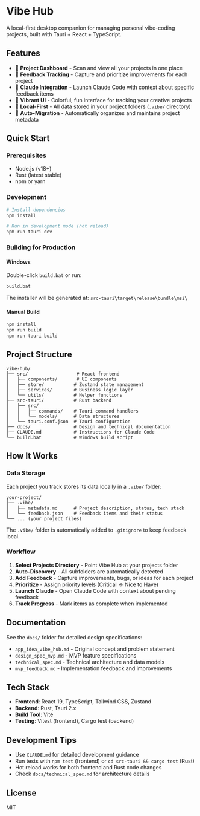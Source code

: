 # Vibe Hub

A local-first desktop companion for managing personal vibe-coding projects, built with Tauri + React + TypeScript.

## Features

- 📁 **Project Dashboard** - Scan and view all your projects in one place
- 📝 **Feedback Tracking** - Capture and prioritize improvements for each project
- 🚀 **Claude Integration** - Launch Claude Code with context about specific feedback items
- 🎨 **Vibrant UI** - Colorful, fun interface for tracking your creative projects
- 💾 **Local-First** - All data stored in your project folders (`.vibe/` directory)
- 🔄 **Auto-Migration** - Automatically organizes and maintains project metadata

## Quick Start

### Prerequisites

- Node.js (v18+)
- Rust (latest stable)
- npm or yarn

### Development

```bash
# Install dependencies
npm install

# Run in development mode (hot reload)
npm run tauri dev
```

### Building for Production

#### Windows

Double-click `build.bat` or run:

```bash
build.bat
```

The installer will be generated at: `src-tauri\target\release\bundle\msi\`

#### Manual Build

```bash
npm install
npm run build
npm run tauri build
```

## Project Structure

```
vibe-hub/
├── src/                  # React frontend
│   ├── components/       # UI components
│   ├── store/           # Zustand state management
│   ├── services/        # Business logic layer
│   └── utils/           # Helper functions
├── src-tauri/           # Rust backend
│   ├── src/
│   │   ├── commands/    # Tauri command handlers
│   │   └── models/      # Data structures
│   └── tauri.conf.json  # Tauri configuration
├── docs/                # Design and technical documentation
├── CLAUDE.md            # Instructions for Claude Code
└── build.bat            # Windows build script
```

## How It Works

### Data Storage

Each project you track stores its data locally in a `.vibe/` folder:

```
your-project/
├── .vibe/
│   ├── metadata.md      # Project description, status, tech stack
│   └── feedback.json    # Feedback items and their status
└── ... (your project files)
```

The `.vibe/` folder is automatically added to `.gitignore` to keep feedback local.

### Workflow

1. **Select Projects Directory** - Point Vibe Hub at your projects folder
2. **Auto-Discovery** - All subfolders are automatically detected
3. **Add Feedback** - Capture improvements, bugs, or ideas for each project
4. **Prioritize** - Assign priority levels (Critical → Nice to Have)
5. **Launch Claude** - Open Claude Code with context about pending feedback
6. **Track Progress** - Mark items as complete when implemented

## Documentation

See the `docs/` folder for detailed design specifications:

- `app_idea_vibe_hub.md` - Original concept and problem statement
- `design_spec_mvp.md` - MVP feature specifications
- `technical_spec.md` - Technical architecture and data models
- `mvp_feedback.md` - Implementation feedback and improvements

## Tech Stack

- **Frontend**: React 19, TypeScript, Tailwind CSS, Zustand
- **Backend**: Rust, Tauri 2.x
- **Build Tool**: Vite
- **Testing**: Vitest (frontend), Cargo test (backend)

## Development Tips

- Use `CLAUDE.md` for detailed development guidance
- Run tests with `npm test` (frontend) or `cd src-tauri && cargo test` (Rust)
- Hot reload works for both frontend and Rust code changes
- Check `docs/technical_spec.md` for architecture details

## License

MIT
